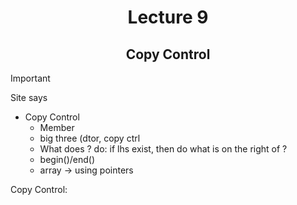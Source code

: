 <div align = "center">
  
# Lecture 9 
## Copy Control 

</div>

> [!IMPORTANT]
> Site says
> - Copy Control
>   - Member
>   - big three (dtor, copy ctrl
>   - What does ? do: if lhs exist, then do what is on the right of ?
>   - begin()/end()
>   - array -> using pointers


Copy Control:
